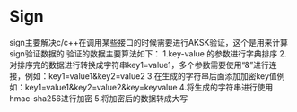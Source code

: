 # Sign

sign主要解决c/c++在调用某些接口的时候需要进行AKSK验证，这个是用来计算sign验证数据的
验证的数据主要算法如下：
1.key-value 的参数进行字典排序
2.对排序完的数据进行转换成字符串key1=value1，多个参数需要使用“&”进行连接，例如：key1=value1&key2=value2
3.在生成的字符串后面添加加密key值例如：key1=value1&key2=value2&key=keyvalue
4.将生成的字符串进行使用hmac-sha256进行加密
5.将加密后的数据转成大写
